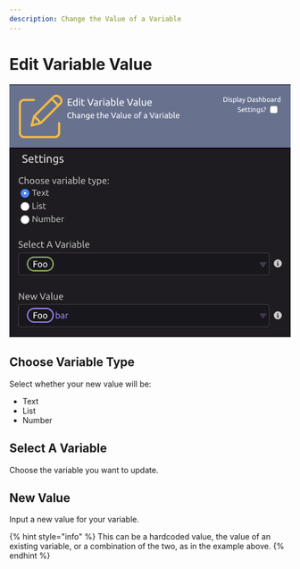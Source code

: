```yaml
---
description: Change the Value of a Variable
---
```


# Edit Variable Value

![This example appends the value &quot;bar&quot; onto the end of the value in variable &quot;Foo&quot; and assigns the result back to variable &quot;Foo.&quot;](../../../.gitbook/assets/edit_variable_value.png)

## Choose Variable Type

Select whether your new value will be:

* Text
* List
* Number

## Select A Variable

Choose the variable you want to update.

## New Value

Input a new value for your variable.

{% hint style="info" %}
This can be a hardcoded value, the value of an existing variable, or a combination of the two, as in the example above.
{% endhint %}

